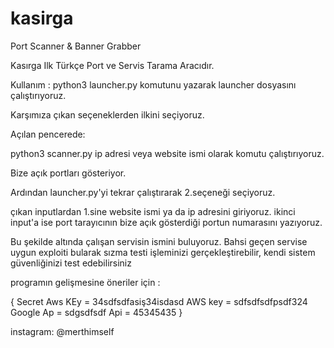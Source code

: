 # kasirga
Port Scanner &amp; Banner Grabber

Kasırga Ilk Türkçe Port ve Servis Tarama Aracıdır.

Kullanım : python3 launcher.py komutunu yazarak launcher dosyasını çalıştırıyoruz.

Karşımıza çıkan seçeneklerden ilkini seçiyoruz.

Açılan pencerede: 

python3 scanner.py ip adresi veya website ismi olarak komutu çalıştırıyoruz. 

Bize açık portları gösteriyor.

Ardından launcher.py'yi tekrar çalıştırarak 2.seçeneği seçiyoruz.

çıkan inputlardan 1.sine website ismi ya da ip adresini giriyoruz.
ikinci input'a ise port tarayıcının bize açık gösterdiği portun numarasını yazıyoruz.

Bu şekilde altında çalışan servisin ismini buluyoruz. Bahsi geçen servise uygun exploiti bularak sızma testi işleminizi gerçekleştirebilir,
kendi sistem güvenliğinizi test edebilirsiniz

programın gelişmesine öneriler için :

{
Secret Aws KEy = 34sdfsdfasiş34isdasd
AWS key = sdfsdfsdfpsdf324
Google Ap = sdgsdfsdf
Api = 45345435
}

instagram: @merthimself
